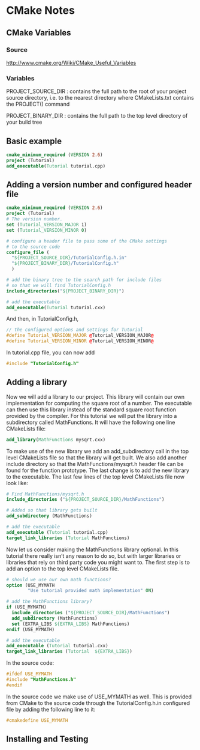 # CMake Notes

## CMake Variables
### Source
http://www.cmake.org/Wiki/CMake_Useful_Variables

### Variables
PROJECT_SOURCE_DIR
: contains the full path to the root of your project source directory, i.e. to
  the nearest directory where CMakeLists.txt contains the PROJECT() command

PROJECT_BINARY_DIR
: contains the full path to the top level directory of your build tree

## Basic example
```cmake
cmake_minimum_required (VERSION 2.6)
project (Tutorial)
add_executable(Tutorial tutorial.cpp)
```

## Adding a version number and configured header file
```cmake
cmake_minimum_required (VERSION 2.6)
project (Tutorial)
# The version number.
set (Tutorial_VERSION_MAJOR 1)
set (Tutorial_VERSION_MINOR 0)

# configure a header file to pass some of the CMake settings
# to the source code
configure_file (
  "${PROJECT_SOURCE_DIR}/TutorialConfig.h.in"
  "${PROJECT_BINARY_DIR}/TutorialConfig.h"
  )

# add the binary tree to the search path for include files
# so that we will find TutorialConfig.h
include_directories("${PROJECT_BINARY_DIR}")

# add the executable
add_executable(Tutorial tutorial.cxx)
```

And then, in TutorialConfig.h,
```cpp
// the configured options and settings for Tutorial
#define Tutorial_VERSION_MAJOR @Tutorial_VERSION_MAJOR@
#define Tutorial_VERSION_MINOR @Tutorial_VERSION_MINOR@
```

In tutorial.cpp file, you can now add
```cpp
#include "TutorialConfig.h"
```

## Adding a library
Now we will add a library to our project. This library will contain our own
implementation for computing the square root of a number. The executable can
then use this library instead of the standard square root function provided by
the compiler. For this tutorial we will put the library into a subdirectory
called MathFunctions. It will have the following one line CMakeLists file:

```cmake
add_library(MathFunctions mysqrt.cxx)
```
To make use of the new library we add an add_subdirectory call in the top level
CMakeLists file so that the library will get built. We also add another include
directory so that the MathFunctions/mysqrt.h header file can be found for the
function prototype. The last change is to add the new library to the executable.
The last few lines of the top level CMakeLists file now look like:

```cmake
# Find MathFunctions/mysqrt.h
include_directories ("${PROJECT_SOURCE_DIR}/MathFunctions")

# Added so that library gets built
add_subdirectory (MathFunctions)

# add the executable
add_executable (Tutorial tutorial.cpp)
target_link_libraries (Tutorial MathFunctions)
```

Now let us consider making the MathFunctions library optional. In this tutorial
there really isn’t any reason to do so, but with larger libraries or libraries
that rely on third party code you might want to. The first step is to add an
option to the top level CMakeLists file.

```cmake
# should we use our own math functions?
option (USE_MYMATH
        "Use tutorial provided math implementation" ON)
```

```cmake
# add the MathFunctions library?
if (USE_MYMATH)
  include_directories ("${PROJECT_SOURCE_DIR}/MathFunctions")
  add_subdirectory (MathFunctions)
  set (EXTRA_LIBS ${EXTRA_LIBS} MathFunctions)
endif (USE_MYMATH)

# add the executable
add_executable (Tutorial tutorial.cxx)
target_link_libraries (Tutorial  ${EXTRA_LIBS})
```

In the source code:
```cpp
#ifdef USE_MYMATH
#include "MathFunctions.h"
#endif
```

In the source code we make use of USE_MYMATH as well. This is provided from
CMake to the source code through the TutorialConfig.h.in configured file by
adding the following line to it:

```cpp
#cmakedefine USE_MYMATH
```

## Installing and Testing


